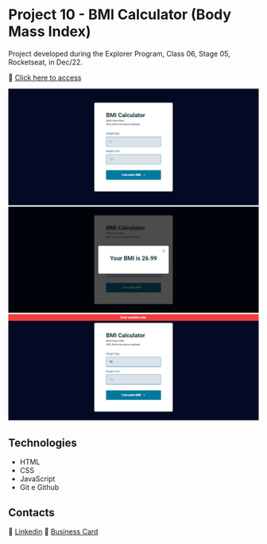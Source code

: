 # Project 10 - BMI Calculator (Body Mass Index)

Project developed during the Explorer Program, Class 06, Stage 05, Rocketseat, in Dec/22.

🔗 [Click here to access]()

![screenshot](images/screencapture1.png)
![screenshot](images/screencapture2.png)
![screenshot](images/screencapture3.png)

## Technologies

- HTML
- CSS
- JavaScript
- Git e Github

## Contacts

🔗 [Linkedin](https://www.linkedin.com/in/renato-malbuquerque/)
🔗 [Business Card](https://renato-albuquerque.github.io/rma-contacts/)